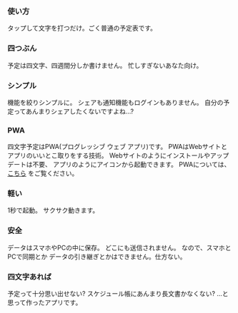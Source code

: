 ### 使い方

タップして文字を打つだけ。ごく普通の予定表です。

### 四つぶん

予定は四文字、四週間分しか書けません。
忙しすぎないあなた向け。

### シンプル

機能を絞りシンプルに。
シェアも通知機能もログインもありません。
自分の予定ってあんまりシェアしたくないですよね...?

### PWA

四文字予定はPWA(プログレッシブ ウェブ アプリ)です。
PWAはWebサイトとアプリのいいとこ取りをする技術。
Webサイトのようにインストールやアップデートは不要、
アプリのようにアイコンから起動できます。
PWAについては、
[こちら](https://developers.google.com/web/progressive-web-apps/)
をご覧ください。

### 軽い

1秒で起動。
サクサク動きます。

### 安全

データはスマホやPCの中に保存。
どこにも送信されません。
なので、スマホとPCで同期とか
データの引き継ぎとかはできません。仕方ない。

### 四文字あれば

予定って十分思い出せない?
スケジュール帳にあんまり長文書かなくない?
...と思って作ったアプリです。
